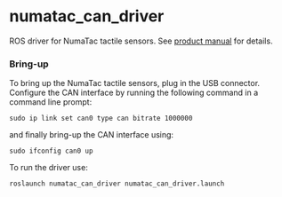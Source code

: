 numatac_can_driver
==================

ROS driver for NumaTac tactile sensors. See [product manual][1] for details.

### Bring-up ###
To bring up the NumaTac tactile sensors, plug in the USB connector.  Configure the CAN interface by running the following command in a command line prompt:

`sudo ip link set can0 type can bitrate 1000000`

and finally bring-up the CAN interface using:

`sudo ifconfig can0 up`

To run the driver use:

`roslaunch numatac_can_driver numatac_can_driver.launch`

[1]: www.syntouchllc.com/Products/NumaTac/_media/NumaTac_Product_Manual.pdf
